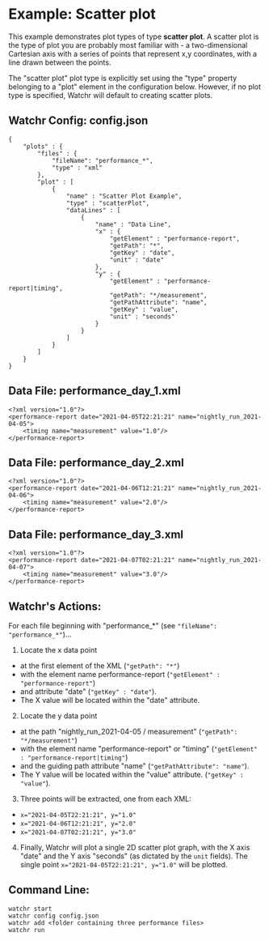 # Example:  Scatter plot

This example demonstrates plot types of type **scatter plot**.  A scatter plot is the type of plot you are probably most familiar with - a two-dimensional Cartesian axis with a series of points that represent x,y coordinates, with a line drawn between the points.

The "scatter plot" plot type is explicitly set using the "type" property belonging to a "plot" element in the configuration below.  However, if no plot type is specified, Watchr will default to creating scatter plots.

## Watchr Config:  config.json
    {
		"plots" : {
			"files" : {
				"fileName": "performance_*",
				"type" : "xml"
			},
			"plot" : [
				{
					"name" : "Scatter Plot Example",
                    "type" : "scatterPlot",
					"dataLines" : [
						{
							"name" : "Data Line",
							"x" : {
								"getElement" : "performance-report",
								"getPath": "*",
								"getKey" : "date",
								"unit" : "date"
							},
							"y" : {
								"getElement" : "performance-report|timing",
								"getPath": "*/measurement",
								"getPathAttribute": "name",
								"getKey" : "value",
								"unit" : "seconds"
							}
						}
					]
				}
			]
		}
    }

## Data File:  performance\_day\_1.xml

    <?xml version="1.0"?>
    <performance-report date="2021-04-05T22:21:21" name="nightly_run_2021-04-05">
        <timing name="measurement" value="1.0"/>
    </performance-report>

## Data File:  performance\_day\_2.xml

    <?xml version="1.0"?>
    <performance-report date="2021-04-06T12:21:21" name="nightly_run_2021-04-06">
        <timing name="measurement" value="2.0"/>
    </performance-report>

## Data File:  performance\_day\_3.xml

    <?xml version="1.0"?>
    <performance-report date="2021-04-07T02:21:21" name="nightly_run_2021-04-07">
        <timing name="measurement" value="3.0"/>
    </performance-report>

## Watchr's Actions:

For each file beginning with "performance\_*" (see `"fileName": "performance_*"`)...

1. Locate the x data point
 - at the first element of the XML (`"getPath": "*"`)
 - with the element name performance-report (`"getElement" : "performance-report"`)
 - and attribute "date" (`"getKey" : "date"`).
 - The X value will be located within the "date" attribute.
2. Locate the y data point
 - at the path "nightly\_run\_2021-04-05 / measurement" (`"getPath": "*/measurement"`)
 - with the element name "performance-report" or "timing" (`"getElement" : "performance-report|timing"`)
 - and the guiding path attribute "name" (`"getPathAttribute": "name"`).
 - The Y value will be located within the "value" attribute. (`"getKey" : "value"`).
3. Three points will be extracted, one from each XML:
 - `x="2021-04-05T22:21:21", y="1.0"`
 - `x="2021-04-06T12:21:21", y="2.0"`
 - `x="2021-04-07T02:21:21", y="3.0"`
4. Finally, Watchr will plot a single 2D scatter plot graph, with the X axis "date" and the Y axis "seconds" (as dictated by the `unit` fields).  The single point `x="2021-04-05T22:21:21", y="1.0"` will be plotted.

## Command Line:

	watchr start
    watchr config config.json
    watchr add <folder containing three performance files>
    watchr run